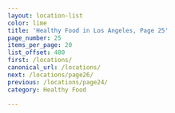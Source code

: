 ```yaml
---
layout: location-list
color: lime
title: 'Healthy Food in Los Angeles, Page 25'
page_number: 25
items_per_page: 20
list_offset: 480
first: /locations/
canonical_url: /locations/
next: /locations/page26/
previous: /locations/page24/
category: Healthy Food

---
```

